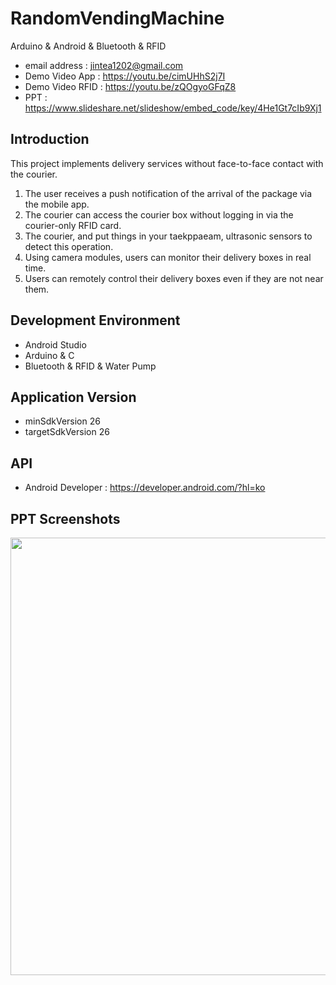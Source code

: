 # RandomVendingMachine
Arduino & Android & Bluetooth & RFID <br>
- email address : jintea1202@gmail.com <br>
- Demo Video App : https://youtu.be/cimUHhS2j7I
- Demo Video RFID : https://youtu.be/zQOgyoGFqZ8
- PPT : https://www.slideshare.net/slideshow/embed_code/key/4He1Gt7cIb9Xj1

## Introduction
This project implements delivery services without face-to-face contact with the courier.
1. The user receives a push notification of the arrival of the package via the mobile app.
2. The courier can access the courier box without logging in via the courier-only RFID card.
3. The courier, and put things in your taekppaeam, ultrasonic sensors to detect this operation.
4. Using camera modules, users can monitor their delivery boxes in real time.
5. Users can remotely control their delivery boxes even if they are not near them.

## Development Environment
- Android Studio
- Arduino & C
- Bluetooth & RFID & Water Pump

## Application Version
- minSdkVersion 26
- targetSdkVersion 26

## API
- Android Developer : https://developer.android.com/?hl=ko

## PPT Screenshots
<img width="700" src="https://user-images.githubusercontent.com/62741210/92698975-fed92680-f387-11ea-895c-697ceb8f9731.PNG">


